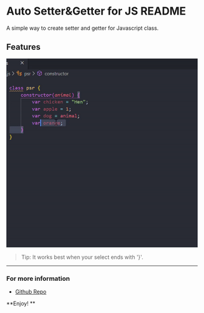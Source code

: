 # Auto Setter&Getter for JS README

A simple way to create setter and getter for Javascript class.

## Features


![Feature](test/example.gif)

> Tip: It works best when your select ends with '}'.



-----------------------------------------------------------------------------------------------------------


### For more information

* [Github Repo](https://github.com/)

**Enjoy! **
